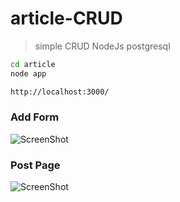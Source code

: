 # article-CRUD
> simple CRUD NodeJs postgresql

```sh
cd article
node app

http://localhost:3000/

```

### Add Form
![ScreenShot](https://raw.githubusercontent.com/qrizan/article/master/screenshot/addform.png)


### Post Page
![ScreenShot](https://raw.githubusercontent.com/qrizan/article/master/screenshot/post-page.png)